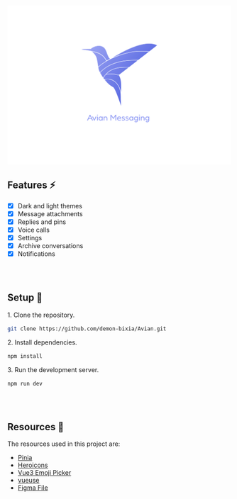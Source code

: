 <img src="src/assets/cover.svg"/>

## Features ⚡
- [x] Dark and light themes
- [x] Message attachments
- [x] Replies and pins
- [x] Voice calls
- [x] Settings
- [x] Archive conversations
- [x] Notifications

<br/>
<br/>


## Setup 🔧

<p>1. Clone the repository.</p>

```bash
git clone https://github.com/demon-bixia/Avian.git
```

<p>2. Install dependencies.</p>

```bash
npm install
```

<p>3. Run the development server.</p>

```bash
npm run dev
```
<br/>
<br/>

## Resources 📙

<p>The resources used in this project are:</p>

- <a href="https://pinia.vuejs.org/">Pinia</a>
- <a href="https://heroicons.com/">Heroicons</a>
- <a href="https://github.com/delowardev/vue3-emoji-picker">Vue3 Emoji Picker</a>
- <a href="https://vueuse.org/">vueuse</a>
- <a href="https://www.figma.com/file/P4anyRLoN2NNhDicfFUcqi/Avian-Messaging?node-id=2%3A4">Figma File</a>

